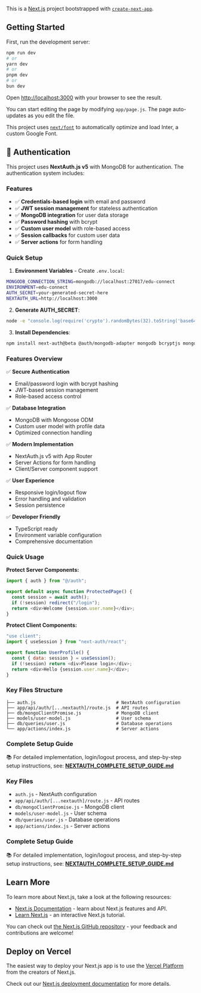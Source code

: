 This is a [Next.js](https://nextjs.org/) project bootstrapped with [`create-next-app`](https://github.com/vercel/next.js/tree/canary/packages/create-next-app).

## Getting Started

First, run the development server:

```bash
npm run dev
# or
yarn dev
# or
pnpm dev
# or
bun dev
```

Open [http://localhost:3000](http://localhost:3000) with your browser to see the result.

You can start editing the page by modifying `app/page.js`. The page auto-updates as you edit the file.

This project uses [`next/font`](https://nextjs.org/docs/basic-features/font-optimization) to automatically optimize and load Inter, a custom Google Font.

## 🔐 Authentication

This project uses **NextAuth.js v5** with MongoDB for authentication. The authentication system includes:

### Features
- ✅ **Credentials-based login** with email and password
- ✅ **JWT session management** for stateless authentication
- ✅ **MongoDB integration** for user data storage
- ✅ **Password hashing** with bcrypt
- ✅ **Custom user model** with role-based access
- ✅ **Session callbacks** for custom user data
- ✅ **Server actions** for form handling

### Quick Setup

1. **Environment Variables** - Create `.env.local`:
```bash
MONGODB_CONNECTION_STRING=mongodb://localhost:27017/edu-connect
ENVIRONMENT=edu-connect
AUTH_SECRET=your-generated-secret-here
NEXTAUTH_URL=http://localhost:3000
```

2. **Generate AUTH_SECRET**:
```bash
node -e "console.log(require('crypto').randomBytes(32).toString('base64'))"
```

3. **Install Dependencies**:
```bash
npm install next-auth@beta @auth/mongodb-adapter mongodb bcryptjs mongoose
```

### Features Overview

✅ **Secure Authentication**
- Email/password login with bcrypt hashing
- JWT-based session management
- Role-based access control

✅ **Database Integration**
- MongoDB with Mongoose ODM
- Custom user model with profile data
- Optimized connection handling

✅ **Modern Implementation**
- NextAuth.js v5 with App Router
- Server Actions for form handling
- Client/Server component support

✅ **User Experience**
- Responsive login/logout flow
- Error handling and validation
- Session persistence

✅ **Developer Friendly**
- TypeScript ready
- Environment variable configuration
- Comprehensive documentation

### Quick Usage

**Protect Server Components:**
```javascript
import { auth } from "@/auth";

export default async function ProtectedPage() {
  const session = await auth();
  if (!session) redirect("/login");
  return <div>Welcome {session.user.name}</div>;
}
```

**Protect Client Components:**
```javascript
"use client";
import { useSession } from "next-auth/react";

export function UserProfile() {
  const { data: session } = useSession();
  if (!session) return <div>Please login</div>;
  return <div>Hello {session.user.name}</div>;
}
```

### Key Files Structure
```
├── auth.js                              # NextAuth configuration
├── app/api/auth/[...nextauth]/route.js  # API routes
├── db/mongoClientPromise.js             # MongoDB client
├── models/user-model.js                 # User schema
├── db/queries/user.js                   # Database operations
└── app/actions/index.js                 # Server actions
```

### Complete Setup Guide
📚 For detailed implementation, login/logout process, and step-by-step setup instructions, see:
**[NEXTAUTH_COMPLETE_SETUP_GUIDE.md](./NEXTAUTH_COMPLETE_SETUP_GUIDE.md)**

### Key Files
- `auth.js` - NextAuth configuration
- `app/api/auth/[...nextauth]/route.js` - API routes
- `db/mongoClientPromise.js` - MongoDB client
- `models/user-model.js` - User schema
- `db/queries/user.js` - Database operations
- `app/actions/index.js` - Server actions

### Complete Setup Guide
📚 For detailed implementation, login/logout process, and step-by-step setup instructions, see:
**[NEXTAUTH_COMPLETE_SETUP_GUIDE.md](./NEXTAUTH_COMPLETE_SETUP_GUIDE.md)**

## Learn More

To learn more about Next.js, take a look at the following resources:

- [Next.js Documentation](https://nextjs.org/docs) - learn about Next.js features and API.
- [Learn Next.js](https://nextjs.org/learn) - an interactive Next.js tutorial.

You can check out [the Next.js GitHub repository](https://github.com/vercel/next.js/) - your feedback and contributions are welcome!

## Deploy on Vercel

The easiest way to deploy your Next.js app is to use the [Vercel Platform](https://vercel.com/new?utm_medium=default-template&filter=next.js&utm_source=create-next-app&utm_campaign=create-next-app-readme) from the creators of Next.js.

Check out our [Next.js deployment documentation](https://nextjs.org/docs/deployment) for more details.
